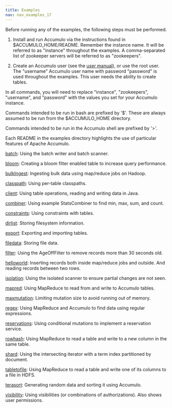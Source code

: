 ```yaml
---
title: Examples
nav: nav_examples_17
---
```


Before running any of the examples, the following steps must be performed.

1. Install and run Accumulo via the instructions found in $ACCUMULO_HOME/README.
   Remember the instance name. It will be referred to as "instance" throughout
   the examples. A comma-separated list of zookeeper servers will be referred
   to as "zookeepers".

2. Create an Accumulo user (see the [user manual][1]), or use the root user.
   The "username" Accumulo user name with password "password" is used
   throughout the examples. This user needs the ability to create tables.

In all commands, you will need to replace "instance", "zookeepers",
"username", and "password" with the values you set for your Accumulo instance.

Commands intended to be run in bash are prefixed by '$'. These are always
assumed to be run from the $ACCUMULO_HOME directory.

Commands intended to be run in the Accumulo shell are prefixed by '>'.

Each README in the examples directory highlights the use of particular
features of Apache Accumulo.

   [batch](batch):       Using the batch writer and batch scanner.

   [bloom](bloom):       Creating a bloom filter enabled table to increase query
                       performance.

   [bulkIngest](bulkIngest):  Ingesting bulk data using map/reduce jobs on Hadoop.

   [classpath](classpath):   Using per-table classpaths.

   [client](client):      Using table operations, reading and writing data in Java.

   [combiner](combiner):    Using example StatsCombiner to find min, max, sum, and
                       count.

   [constraints](constraints): Using constraints with tables.

   [dirlist](dirlist):     Storing filesystem information.

   [export](export):      Exporting and importing tables.

   [filedata](filedata):    Storing file data.

   [filter](filter):      Using the AgeOffFilter to remove records more than 30
                       seconds old.

   [helloworld](helloworld):  Inserting records both inside map/reduce jobs and
                       outside. And reading records between two rows.

   [isolation](isolation):   Using the isolated scanner to ensure partial changes
                       are not seen.

   [mapred](mapred):      Using MapReduce to read from and write to Accumulo
                       tables.

   [maxmutation](maxmutation): Limiting mutation size to avoid running out of memory.

   [regex](regex):       Using MapReduce and Accumulo to find data using regular
                       expressions.

   [reservations](reservations): Using conditional mutations to implement a reservation service.

   [rowhash](rowhash):     Using MapReduce to read a table and write to a new
                       column in the same table.

   [shard](shard):       Using the intersecting iterator with a term index
                       partitioned by document.

   [tabletofile](tabletofile): Using MapReduce to read a table and write one of its
                       columns to a file in HDFS.

   [terasort](terasort):    Generating random data and sorting it using Accumulo.

   [visibility](visibility):  Using visibilities (or combinations of authorizations).
                       Also shows user permissions.


[1]: ../accumulo_user_manual#_user_administration
